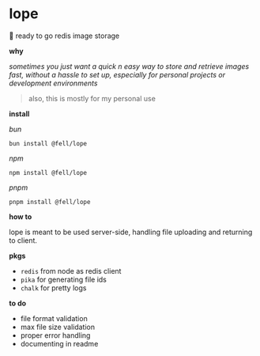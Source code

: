 # lope

🔮 ready to go redis image storage

**why**

_sometimes you just want a quick n easy way to store and retrieve images fast, without a hassle to set up, especially for personal projects or development environments_

> also, this is mostly for my personal use

**install**

_bun_

`bun install @fell/lope`

_npm_

`npm install @fell/lope`

_pnpm_

`pnpm install @fell/lope`

**how to**

lope is meant to be used server-side, handling file uploading and returning to client.

**pkgs**

- `redis` from node as redis client
- `pika` for generating file ids
- `chalk` for pretty logs

**to do**

- file format validation
- max file size validation
- proper error handling
- documenting in readme
